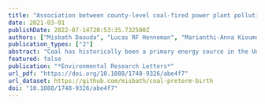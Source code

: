 ```yaml
---
title: "Association between county-level coal-fired power plant pollution and racial disparities in preterm births from 2000 to 2018"
date: 2021-03-01
publishDate: 2022-07-14T20:53:35.732500Z
authors: ["Misbath Daouda", "Lucas RF Henneman", "Marianthi-Anna Kioumourtzoglou", "Alison Gemmill", "Corwin Zigler", "Joan A. Casey"]
publication_types: ["2"]
abstract: "Coal has historically been a primary energy source in the United States (U.S.). The byproducts of coal combustion, such as fine particulate matter (PM2.5), have increasingly been associated with adverse birth outcomes. The goal of this study was to leverage the current progressive transition away from coal in the U.S. to assess whether coal PM2.5 is associated with preterm birth (PTB) rates and whether this association differs by maternal Black/White race/ethnicity. Using a novel dispersion modeling approach, we estimated PM2.5 pollution from coal-fired power plants nationwide at the county-level during the study period (2000–2018). We also obtained county-level PTB rates for non-Hispanic White and non-Hispanic Black mothers. We used a generalized additive mixed model to estimate the relationship between coal PM2.5 and PTB rates, overall and stratified by maternal race. We included a natural spline to allow for non-linearity in the concentration–response curve. We observed a positive non-linear relationship between coal PM2.5 and PTB rate, which plateaued at higher levels of pollution. We also observed differential associations by maternal race; the association was stronger for White women, especially at higher levels of coal PM2.5 (textgreater2.0 μg m−3). Our findings suggest that the transition away from coal may reduce PTB rates in the U.S."
featured: false
publication: "*Environmental Research Letters*"
url_pdf: "https://doi.org/10.1088/1748-9326/abe4f7"
url_dataset: https://github.com/misbath/coal-preterm-birth
doi: "10.1088/1748-9326/abe4f7"
---
```


